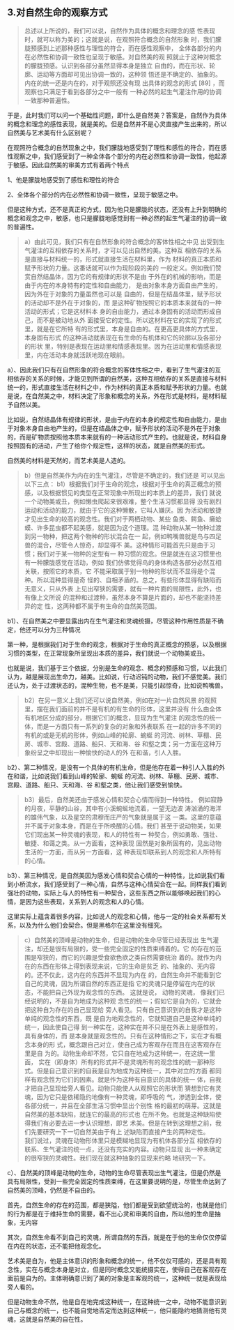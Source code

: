 <h2>3.对⾃然⽣命的观察⽅式</h2><blockquote data-pid="Z8lJ2NOO">总述以上所说的，我们可以说，⾃然作为具体的概念和理念的感 性表现时，就可以称为美的；这就是说，在观照符合概念的⾃然形象 时，我们朦胧预感到上述那种感性与理性的符合，⽽在感性观察中， 全体各部分的内在必然性和协调⼀致性也呈现于敏感。对⾃然美的观 照就⽌于这种对概念的朦胧预感。认识到各部分虽然显得本⾝是独⽴ ⾃由的，⽽在形状、轮廓、运动等⽅⾯却可⻅出协调⼀致的，这种领 悟还是不确定的、抽象的。内在的统⼀还是内在的，对于观照还没有现 出具体的观念的形式 [89] ，⽽观察也只满⾜于看到各部分之中⼀般有 ⼀种必然的起⽣⽓灌注作⽤的协调⼀致那种普遍性。 </blockquote><p data-pid="iZTuVJJu">于是，此时我们可以问一个基础性问题，即什么是自然美？答案是，自然作为具体的概念和理念的感性表现，就是美的。但是自然并不是心灵直接产生出来的，所以自然美与艺术美有什么区别呢？</p><p data-pid="-xGMK3GR">在观照符合概念的自然现象之中，我们朦胧地感受到了理性和感性的符合，而在感性观察之中，我们感受到了一种全体各个部分的内在必然性和协调一致性，他起源于敏感。因此自然美的审美方式有着两个特点</p><p data-pid="db1Lc6_u">1、他是朦胧地感受到了感性和理性的符合</p><p data-pid="vxOfbUPd">2、全体各个部分的内在必然性和协调一致性，呈现于敏感之中。</p><p data-pid="6lTZw5Wr">但是这种方式，还不是真正的方式，因为他只是朦胧的状态，还没有上升到明确的概念和观念之中，敏感，也只是朦胧地感觉到有一种必然的起生气灌注的协调一致的普遍性。</p><blockquote data-pid="p6-Z1t6Z">a）由此可⻅，我们只有在⾃然形象的符合概念的客体性相之中⻅ 出受到⽣⽓灌注的互相依存的关系时，才可以⻅出⾃然的美。这种互 相依存的关系是直接与材料统⼀的，形式就直接⽣活在材料⾥，作为 材料的真正本质和赋予形状的⼒量。这番话就可以作为现阶段的美的 ⼀般定义。例如我们赞赏⾃然结晶体，因为它的有规律的形状不是由 于外在的机械的影响，⽽是由于内在的本⾝特有的定性和⾃由能⼒， 是由对象本⾝⽅⾯⾃由产⽣的，因为外在于对象的⼒量虽然也可以是 ⾃由的，但是在结晶体⾥，赋予形状的活动却不是外在于对象的，⽽ 是这种矿物按照它的本质本来就有的⼀种活动的形式；它是这材料本 ⾝的⾃由能⼒，通过本⾝固有的活动⽽形成⾃⼰，⽽不是被动地从外 ⾯接受它的定性。所以这材料在它的实现了的形式⾥，就是在它所特 有的形式⾥，本⾝是⾃由的。在更⾼更具体的⽅式⾥，本⾝固有形式 的这种活动就表现在有⽣命的有机体和它的轮廓以及各部分的形状 ⾥，特别是表现在运动⾥和情感表现⾥。因为在运动⾥和情感表现 ⾥，内在活动本⾝就活跃地现在眼前。 </blockquote><p data-pid="Q0rWwCF3">a）、因此我们只有在自然形象的符合概念的客体性相之中，看到了生气灌注的互相依存的关系的时候，才能见到所谓的自然美，这种互相依存的关系是直接与材料统一的，形式直接生活在材料之中，作为材料的真正本质和赋予形状的力量。也就是说，在自然美之中，材料决定了形象和概念的关系，外在形式是材料，是材料赋予自然以美。</p><p data-pid="fYgWmVUl">比如说，自然结晶体有规律的形状，是由于内在的本身的规定性和自由能力，是由于对象本身自由地产生的，但是在结晶体之中，赋予形状的活动不是外在于对象的，而是矿物质按照他本质本来就有的一种活动形式产生的。也就是说，材料自身按照固有的活动，产生了给你个规定性，这样的状态，就是自然美的形式。</p><p data-pid="Fr2uhtX6">自然美的材料是天然的，而艺术美是人造的。</p><blockquote data-pid="ZPeEiS_r">b）但是⾃然美作为内在的⽣⽓灌注，尽管是不确定的，我们还是 可以⻅出以下三点： b1）根据我们对于⽣命的观念，根据对于⽣命的真正概念的预 感，以及根据惯⻅的类型在正常现象中所现出的本质上的差异，我们 就说⼀个动物美或丑，例如懒⾍爬起来很艰难，整个⽣活习惯都显得 没有剧烈运动和活动的能⼒，就由于它的这种懒散，它叫⼈嫌厌。因 为活动和敏捷才⻅出⽣命的较⾼的观念性。我们对于两栖动物、某些 ⻥类、鳄⻥、癞蛤蟆、许多昆⾍都不起美感，就是因为这个道理。混 种动物从某⼀物种过渡到另⼀物种，把这两个物种的形状混合在⼀ 起，例如鸭嘴兽就是⻦与四⾜兽的混合，尽管令⼈惊奇，却显得不 美。这种情形可能⾸先只是由于习惯；我们对于某⼀物种的定型有⼀ 种习惯的观念。但是就连在这习惯⾥也有⼀种朦胧感觉在活动，例如 我们仿佛觉得⻦的⾝体构造各部分必然互相关联，按照它的本质，它 不能采取属于别⼀物种的形状⽽不显得是个混种。所以混种显得是奇 怪的、⾃相⽭盾的。总之，有些形体显得有缺陷⽽⽆意义，只从外表 上⻅出窄狭的需要，就有⼀种⽚⾯的局限性，此外，也有像上⽂所说 的混种和过渡种，虽然本⾝不算是⽚⾯的，却也不能坚持差异的定 性，这两种都不属于有⽣命的⾃然美范围。</blockquote><p data-pid="qBmEyMJ2">b1）、在自然美之中要显露出内在生气灌注和灵魂统摄，尽管这种作用性质是不确定，他还可以分为三种情况</p><p data-pid="Cmrj0Q1X">第一种，是根据我们对于生命的观念，根据对于生命的真正概念的预感，以及根据习惯的类型，在正常现象所呈现出本质的差异，我们就说一个动物美或丑。</p><p data-pid="fdAA2yXj">也就是说，我们基于三个依据，分别是生命的观念、概念的预感和习惯，以此我们认为，越是展现出生命力，越美。比如说，行动迟钝的动物，我们不感觉美。我们还认为，处于过渡状态的，混种生物，也不是美，只能引起惊奇，比如说鸭嘴兽。</p><blockquote data-pid="jYVeEW-x">b2）在另⼀意义上我们还可以说⾃然美，例如在对⼀⽚⾃然⻛景 的观照⾥，摆在我们⾯前的并不是有机的有⽣命的形体，这⾥并没有 什么由全体有机地区分成的部分，根据它们的概念，显现为⽣⽓灌注 的观念性的统⼀体，⽽是⼀⽅⾯只有⼀系列的复杂的对象和外表联系 在⼀起的许多不同的有机的或是⽆机的形体，例如⼭峰的轮廓、蜿蜒 的河流、树林、草棚、⺠房、城市、宫殿、道路、船只、天和海、⾕ 和壑之类；另⼀⽅⾯在这种万象纷呈之中却现出⼀种愉快的动⼈的外 在和谐，引⼈⼊胜。</blockquote><p data-pid="nZH-Ksyc">b2）、第二种情况，是没有一个具体的有机生命，但是他存在着一种引人入胜的外在和谐，比如说我们看到⼭峰的轮廓、蜿蜒 的河流、树林、草棚、⺠房、城市、宫殿、道路、船只、天和海、⾕ 和壑之类，他让我们感受到愉快。</p><blockquote data-pid="zbGKkkw5">b3）最后，⾃然美还由于感发⼼情和契合⼼情⽽得到⼀种特性。 例如寂静的⽉夜，平静的⼭⾕，其中有⼩溪蜿蜒地流着，⼀望⽆边波 涛汹涌的海洋的雄伟⽓象，以及星空的肃穆⽽庄严的⽓象就是属于这 ⼀类。这⾥的意蕴并不属于对象本⾝，⽽是在于所唤醒的⼼情。我们 甚⾄于说动物美，如果它们现出某⼀种灵魂的表现，和⼈的特性有⼀ 种契合，例如勇敢、强壮、敏捷、和蔼之类。从⼀⽅⾯看，这种表现 固然是对象所固有的，⻅出动物⽣活的⼀⽅⾯，⽽从另⼀⽅⾯看，这 种表现却联系到⼈的观念和⼈所特有的⼼情。</blockquote><p data-pid="1y-TXrJr">b3）、第三种情况，是自然美因为感发心情和契合心情的一种特性，比如说我们看到小桥流水，我们感受到了一种心情，自然与这种心情契合在一起。同样我们看到强壮的动物，实际上与人的特性有一种契合，这些东西之所以能够唤起我们的心情，是因为这些表现，关系到人的观念和人的心情。</p><p data-pid="6-CbMfY9">这里实际上蕴含着很多内容，比如说人的观念和心情，他与一定的社会关系都有关系，以及为什么他们会契合。但是黑格尔在这里没有细究。</p><blockquote data-pid="cnptwoif">c）⾃然美的顶峰是动物的⽣命，但是动物的⽣命尽管已经表现出 ⽣⽓灌注，却还是很有局限的，受⼀些完全固定的性质束缚着的。它 的存在的范围是窄狭的，⽽它的兴趣是受⾷欲⾊欲之类⾃然需要统治 着的。就作为内在的东⻄在形体上得到表现来说，它的⽣命是贫乏 的、抽象的、⽆内容的。还不仅此，这内在的东⻄并不显现为内在 的，⾃然⽣命并不能看到它⾃⼰的灵魂，因为所谓⾃然的东⻄正是指 它的灵魂只是停留在内在的状态，不能把⾃⼰外现为观念性的东⻄。 这就是说， 动物的灵魂， 像我们已经说明的，不是⾃为地成为这种观 念性的统⼀；假如它是⾃为的，它就会把这种⾃为存在的⾃⼰显现给 旁⼈看⻅。只有⾃⼰意识到的⾃我才是这种单纯的观念性的东⻄，既 是⾃为地观念性的，它就知道⾃⼰是这种单纯的统⼀，因此使⾃⼰得 到⼀种实在，这种实在并不只是在外表上是感性的，具有⾝体的，⽽ 是本⾝就是观念性的。只有在这种情形之下，实在才有概念本⾝的形 式，概念跟⾃⼰对⽴，使⾃⼰成为客观存在⽽且在这客观存在⾥是⾃ 为的。动物⽣命却不然，它只⾃在地成为这种统⼀，在这统⼀⾥⾯， 实在（即⾝体）所有的形式并不是灵魂所有的观念性的统⼀那种形 式。但是⾃⼰意识到的⾃我是⾃为地成为这种统⼀，其中对⽴的⽅⾯ 都同样有观念性为它们的因素。就是作为这种有⾃意识的具体的统⼀ 体，⾃我才把⾃⼰显现给旁⼈看⻅。动物只能使⼈从观照它的形状⽽ 猜想到它有灵魂，因为它只是依稀隐约地像有⼀种灵魂，即呼吸的 ⽓，渗透到全体，使各部分统⼀，并且在全部⽣活习惯中显出个别性 格的最初的萌芽。这就是⾃然美的基本缺陷，就连它的最⾼的形式也 在所不免。也就是这种缺陷使得我们有必要去进⼀步认识理想，即艺 术美。但是在转到这理想之前，我们先要研究⼀下⼀切⾃然美由于有上 述缺陷⽽直接产⽣的两种定性。 <br>我们说过，灵魂在动物形体⾥只是模糊地显现为有机体各部分互 相依存的联系、⽣⽓灌注的统⼀点，还没有充实的内容。动物只显现 出⼀种未确定的很窄狭的灵魂性。我们现在就这种抽象的显现来约略 地研究⼀下。 </blockquote><p data-pid="5WT6EIx-">c）、自然美的顶峰是动物的生命，动物的生命尽管表现出生气灌注，但是仍然是具有局限性，受到一些完全固定的性质束缚，在这里要说明的是，尽管生命达到了自然美的顶峰，仍然是不自由的。</p><p data-pid="4TmzXP-r">首先，自然生命的存在的范围，都是狭隘，他们都是受到欲望统治的，也就是他们的行为都是在于维持生命的需要，看不出心灵和审美的自由，所以他的生命是抽象，无内容</p><p data-pid="r2tpE_eq">其次，自然生命看不到自己的灵魂，所谓自然的东西，就是在于他的生命仅仅停留在内在的状态，还不能把他观念化。</p><p data-pid="jQy_sf9Z">艺术美是自为，他是主体意识的形象和概念的统一，他不仅仅可感的，还是具有观念性，实在与概念本身是对立，但是同时概念又能统摄实在，使得自己在客观存在面前是自为的。主体明确意识到了美的对象是主客观的统一，这种统一就是表现给旁人看的。</p><p data-pid="b6SLwUr8">但是动物生命不然，他是自在地完成这种统一，在这种统一之中，动物不能意识到自己与概念的统一，也不能自觉地否定而达到这种统一，他只能隐约地猜测他有灵魂，这就是自然美的自在性。</p>